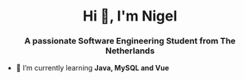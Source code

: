 <h1 align="center">Hi 👋, I'm Nigel</h1>
<h3 align="center">A passionate Software Engineering Student from The Netherlands</h3>

- 🌱 I’m currently learning **Java, MySQL and Vue**
